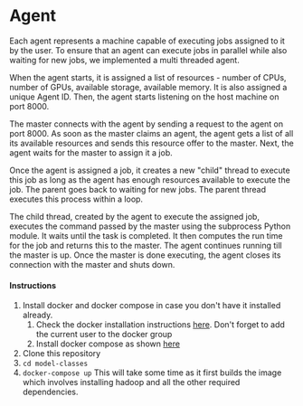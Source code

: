 # Agent

Each agent represents a machine capable of executing jobs assigned to it by the user. To ensure that an agent can execute jobs in parallel while also waiting for new jobs, we implemented a multi threaded agent. 

When the agent starts, it is assigned a list of resources - number of CPUs, number of GPUs, available storage, available memory. It is also assigned a unique Agent ID. Then, the agent starts listening on the host machine on port 8000. 

The master connects with the agent by sending a request to the agent on port 8000. As soon as the master claims an agent, the agent gets a list of all its available resources and sends this resource offer to the master. Next, the agent waits for the master to assign it a job. 

Once the agent is assigned a job, it creates a new "child" thread to execute this job as long as the agent has enough resources available to execute the job. The parent goes back to waiting for new jobs. The parent thread executes this process within a loop. 

The child thread, created by the agent to execute the assigned job, executes the command passed by the master using the subprocess Python module. It waits until the task is completed. It then computes the run time for the job and returns this to the master. The agent continues running till the master is up. Once the master is done executing, the agent closes its connection with the master and shuts down.

#### Instructions

1. Install docker and docker compose in case you don't have it installed already.
   1. Check the docker installation instructions [here](https://docs.docker.com/install/). Don't forget to add the current user to the docker group
   2. Install docker compose as shown [here](https://docs.docker.com/compose/install/)
2. Clone this repository
3. `cd model-classes`
4. `docker-compose up`
   This will take some time as it first builds the image which involves installing hadoop and all the other required dependencies. 





